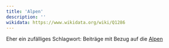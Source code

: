 ```yaml
---
title: 'Alpen'
description: ''
wikidata: https://www.wikidata.org/wiki/Q1286
---
```


Eher ein zufälliges Schlagwort: Beiträge mit Bezug auf die [Alpen](https://de.wikipedia.org/wiki/Alpen)
